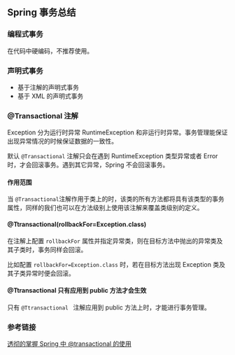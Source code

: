 

## Spring 事务总结


### 编程式事务

在代码中硬编码，不推荐使用。

### 声明式事务

- 基于注解的声明式事务
- 基于 XML 的声明式事务


### @Transactional 注解

Exception 分为运行时异常 RuntimeException 和非运行时异常。事务管理能保证出现异常情况的时候保证数据的一致性。

默认 `@Transactional` 注解只会在遇到 RuntimeException 类型异常或者 Error时，才会回滚事务。遇到其它异常，Spring 不会回滚事务。

#### 作用范围

当 `@Transactional`注解作用于类上的时，该类的所有方法都将具有该类型的事务属性，同样的我们也可以在方法级别上使用该注解来覆盖类级别的定义。

#### @Ttransactional(rollbackFor=Exception.class)

在注解上配置 `rollbackFor` 属性并指定异常类，则在目标方法中抛出的异常类及其子类时，事务同样会回滚。

比如配置 `rollbackFor=Exception.class` 时，若在目标方法出现 Exception 类及其子类异常时便会回滚。

#### @Ttransactional 只有应用到 public 方法才会生效

只有 `@Ttransactional ` 注解应用到 public 方法上时，才能进行事务管理。



### 参考链接

[透彻的掌握 Spring 中 @transactional 的使用](https://developer.ibm.com/zh/articles/j-master-spring-transactional-use/)



